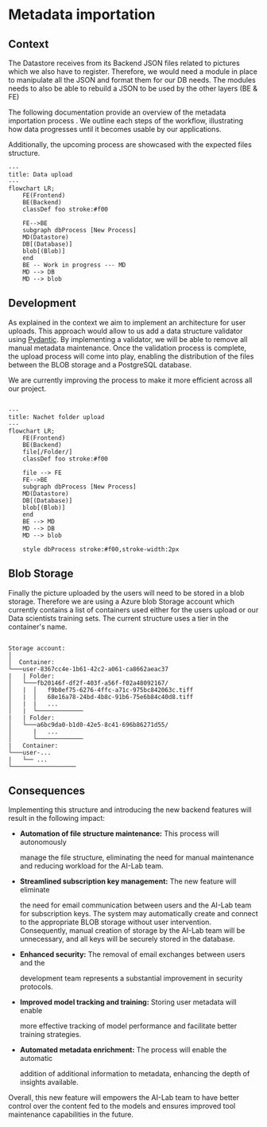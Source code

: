 # Metadata importation

## Context

The Datastore receives from its Backend JSON files related to pictures which we
also have to register. Therefore, we would need a module in place to manipulate
all the JSON and format them for our DB needs. The modules needs to also be able
to rebuild a JSON to be used by the other layers (BE & FE)  

The following documentation provide an overview of the metadata importation
process . We outline each steps of the workflow, illustrating how data
progresses until it becomes usable by our applications.

Additionally, the upcoming process are showcased with the expected files
structure.

``` mermaid
---
title: Data upload
---
flowchart LR;
    FE(Frontend)
    BE(Backend)
    classDef foo stroke:#f00

    FE-->BE
    subgraph dbProcess [New Process]
    MD(Datastore)
    DB[(Database)] 
    blob[(Blob)]
    end
    BE -- Work in progress --- MD
    MD --> DB
    MD --> blob
```

## Development

As explained in the context we aim to implement an architecture for user
uploads. This approach would allow to us add a data structure validator using
[Pydantic](https://docs.pydantic.dev/latest/). By implementing a validator, we
will be able to remove all manual metadata maintenance. Once the validation
process is complete, the upload process will come into play, enabling the
distribution of the files between the BLOB storage and a PostgreSQL database.

 We are currently improving the process to make it more efficient across all our
 project.

``` mermaid

---
title: Nachet folder upload
---
flowchart LR;
    FE(Frontend)
    BE(Backend)
    file[/Folder/]
    classDef foo stroke:#f00

    file --> FE
    FE-->BE
    subgraph dbProcess [New Process]
    MD(Datastore)
    DB[(Database)]
    blob[(Blob)]
    end
    BE --> MD
    MD --> DB
    MD --> blob

    style dbProcess stroke:#f00,stroke-width:2px

```

## Blob Storage

Finally the picture uploaded by the users will need to be stored in a blob
storage. Therefore we are using a Azure blob Storage account which currently
contains a list of containers used either for the users upload or our Data
scientists training sets. The current structure uses a tier in the container's
name.

```Structure

Storage account:
│     
│  Container:
└───user-8367cc4e-1b61-42c2-a061-ca8662aeac37
|   | Folder:
│   └───fb20146f-df2f-403f-a56f-f02a48092167/
│   |  │   f9b0ef75-6276-4ffc-a71c-975bc842063c.tiff
│   |  │   68e16a78-24bd-4b8c-91b6-75e6b84c40d8.tiff
│   |  |   ...
│   |  └─────────────
|   | Folder:
│   └───a6bc9da0-b1d0-42e5-8c41-696b86271d55/
│      |   ...
│      └─────────────
|   Container:
└───user-...
|   └── ...
└──────────────────

```

## Consequences

  Implementing this structure and introducing the new backend features will
  result in the following impact:

- **Automation of file structure maintenance:** This process will autonomously

  manage the file structure, eliminating the need for manual maintenance and
  reducing workload for the AI-Lab team.

- **Streamlined subscription key management:** The new feature will eliminate

  the need for email communication between users and the AI-Lab team for
  subscription keys. The system may automatically create and connect to the
  appropriate BLOB storage without user intervention. Consequently, manual
  creation of storage by the AI-Lab team will be unnecessary, and all keys will
  be securely stored in the database.

- **Enhanced security:** The removal of email exchanges between users and the

  development team represents a substantial improvement in security protocols.

- **Improved model tracking and training:** Storing user metadata will enable

  more effective tracking of model performance and facilitate better training
  strategies.

- **Automated metadata enrichment:** The process will enable the automatic

  addition of additional information to metadata, enhancing the depth of
  insights available.
  
Overall, this new feature will empowers the AI-Lab team to have better control
over the content fed to the models and ensures improved tool maintenance
capabilities in the future.

